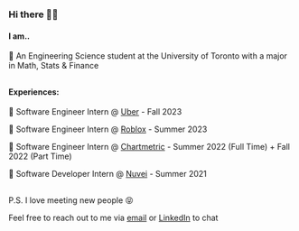 ### Hi there 👋😄

#### **I am..**
💯 An Engineering Science student at the University of Toronto with a major in Math, Stats & Finance


##
#### **Experiences:**
🏢 Software Engineer Intern @ [Uber](https://www.uber.com/) - Fall 2023

🏢 Software Engineer Intern @ [Roblox](https://www.roblox.com/) - Summer 2023

🏢 Software Engineer Intern @ [Chartmetric](https://chartmetric.com) - Summer 2022 (Full Time) + Fall 2022 (Part Time)

🏢 Software Developer Intern @ [Nuvei](https://nuvei.com) - Summer 2021

## 
P.S. I love meeting new people 😝 

Feel free to reach out to me via [email](mailto:yinanzhao1015@gmail.com) or [LinkedIn](https://www.linkedin.com/in/yinan-zhao-a3a198168/) to chat
